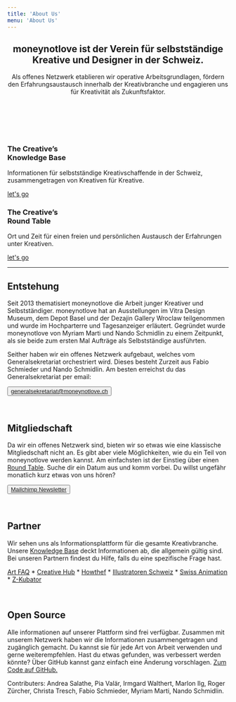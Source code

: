 ```yaml
---
title: 'About Us'
menu: 'About Us'
---
```


<header class="banner">
    <section class="row align-center">
  		<div class="col-xs-12 col-md-8">
    		<h2>moneynotlove ist der Verein für selbstständige Kreative und Designer in der Schweiz. </h2>
			<p>Als offenes Netzwerk etablieren wir operative Arbeitsgrundlagen, fördern den Erfahrungsaustausch innerhalb der Kreativbranche und engagieren uns für Kreativität als Zukunftsfaktor. <p>
 			<h2>&nbsp;</h2>
        </div>
    </section>
</header>

<section class="row align-center">
  <div class="col-xs-10 col-sm-6 col-md-4 block--wrapper">
    <div class="block__one-by-one"></div>
    <div class="block__content block__content--flex block--color-hard horizontal-center">
      <a class="link-box" href="knowledge-base"><span></span></a>
      <h3>The Creative’s <br />Knowledge Base</h3>
      <p>
        Informationen für selbstständige Kreativschaffende in der Schweiz, zusammengetragen von Kreativen für Kreative.
      </p>
      <p class="flex-bottom">
        <span style="text-decoration:underline;">
        let's go
        </span>
      </p>
    </div>
  </div>
  <div class="col-xs-10 col-sm-6 col-md-4 block--wrapper">
    <div class="block__one-by-one"></div>
    <div class="block__content block__content--flex block--color-soft horizontal-center">
      <a class="link-box" href="round-table"><span></span></a>
      <h3>The Creative’s <br />Round Table</h3>
      <p>
        Ort und Zeit für einen freien und persönlichen Austausch der Erfahrungen unter Kreativen.
      </p>
      <p class="flex-bottom">
        <span style="text-decoration:underline;">
        let's go
        </span>
      </p>
    </div>
  </div>
</section>

<hr>

<section class="row align-center">
  <div class="col-xs-12 col-md-8">
      <h2>Entstehung</h2>
      <p>Seit 2013 thematisiert moneynotlove die Arbeit junger Kreativer und Selbstständiger. moneynotlove hat an Ausstellungen im Vitra Design Museum, dem Depot Basel und der Dezajin Gallery Wroclaw teilgenommen und wurde im Hochparterre und Tagesanzeiger erläutert. Gegründet wurde moneynotlove von Myriam Marti und Nando Schmidlin zu einem Zeitpunkt, als sie beide zum ersten Mal Aufträge als Selbstständige ausführten. 
      <p>Seither haben wir ein offenes Netzwerk aufgebaut, welches vom Generalsekretariat orchestriert wird. Dieses besteht Zurzeit aus Fabio Schmieder und Nando Schmidlin. Am besten erreichst du das Generalsekretariat per email:</p>
    <div class="buttons">
      <button class="button button-large block--color-hard"><a class="button--link" href="mailto:generalsekretariat@moneynotlove.ch">generalsekretariat@moneynotlove.ch</a></button>
    </div>
    <p>&nbsp;</p>
      <h2>Mitgliedschaft</h2>
    <p>Da wir ein offenes Netzwerk sind, bieten wir so etwas wie eine klassische Mitgliedschaft nicht an. Es gibt aber viele Möglichkeiten, wie du ein Teil von moneynotlove werden kannst. Am einfachsten ist der Einstieg über einen <a href="round-table">Round Table</a>. Suche dir ein Datum aus und komm vorbei. Du willst ungefähr monatlich kurz etwas von uns hören? </p>
    <div class="buttons">
      <button class="button button-large block--color-hard"><a class="button--link" href="https://google.us14.list-manage.com/subscribe/post?u=80723f51c9a7a04e85a51bd95&id=12acd735aa">Mailchimp Newsletter</a></button>
    </div>
      <p>&nbsp;</p>
      <h2>Partner</h2>
      <p>Wir sehen uns als Informationsplattform für die gesamte Kreativbranche. Unsere <a href="knowledge-base">Knowledge Base</a> deckt Informationen ab, die allgemein gültig sind. Bei unseren Partnern findest du Hilfe, falls du eine spezifische Frage hast.<p>
      <p><a href="http://www.artfaq.ch">Art FAQ</a> * <a href="https://creativehub.ch">Creative Hub</a> * <a href="https://howthef.ch">Howthef</a> * <a href="https://www.illustratoren-schweiz.ch/">Illustratoren Schweiz</a> * <a href="http://swissanimation.ch">Swiss Animation</a> * <a href="https://www.zhdk.ch/zkubator">Z-Kubator</a></p>
    <p>&nbsp;</p>
      <h2>Open Source</h2>
    <p>Alle informationen auf unserer Plattform sind frei verfügbar. Zusammen mit unserem Netzwerk haben wir die Informationen zusammengetragen und zugänglich gemacht. Du kannst sie für jede Art von Arbeit verwenden und gerne weiterempfehlen. Hast du etwas gefunden, was verbessert werden könnte? Über GitHub kannst ganz einfach eine Änderung vorschlagen. <a href="https://github.com/vitopepito/moneynotlove-webcontent">Zum Code auf GitHub.</a></p>
      <p>Contributers: Andrea Salathe, Pia Valär, Irmgard Walthert, Marlon Ilg, Roger Zürcher, Christa Tresch, Fabio Schmieder, Myriam Marti, Nando Schmidlin.</p>
      
  </div>
</section>
